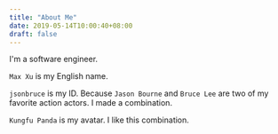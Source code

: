```yaml
---
title: "About Me"
date: 2019-05-14T10:00:40+08:00
draft: false
---
```



I'm a software engineer.

`Max Xu` is my English name.

`jsonbruce` is my ID. Because `Jason Bourne` and `Bruce Lee` are two of my favorite action actors. I made a combination.

`Kungfu Panda` is my avatar. I like this combination.
